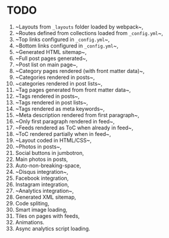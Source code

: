 # TODO

1. ~Layouts from `_layouts` folder loaded by webpack~,
1. ~Routes defined from collections loaded from `_config.yml`~,
1. ~Top links configured in `_config.yml`~,
1. ~Bottom links configured in `_config.yml`~,
1. ~Generated HTML sitemap~,
1. ~Full post pages generated~,
1. ~Post list on main page~,
1. ~Category pages rendered (with front matter data)~,
1. ~Categories rendered in posts~,
1. ~categories rendered in post lists~,
1. ~Tag pages generated from front matter data~,
1. ~Tags rendered in posts~,
1. ~Tags rendered in post lists~,
1. ~Tags rendered as meta keywords~,
1. ~Meta description rendered from first paragraph~,
1. ~Only first paragraph rendered in feed~,
1. ~Feeds rendered as ToC when already in feed~,
1. ~ToC rendered partially when in feed~,
1. ~Layout coded in HTML/CSS~,
1. ~Photos in posts~,
1. Social buttons in jumbotron,
1. Main photos in posts,
1. Auto-non-breaking-space,
1. ~Disqus integration~,
1.  Facebook integration,
1. Instagram integration,
1. ~Analytics integration~,
1. Generated XML sitemap,
1. Code spliting,
1. Smart image loading,
1. Tiles on pages with feeds,
1. Animations.
1. Async analytics script loading.

